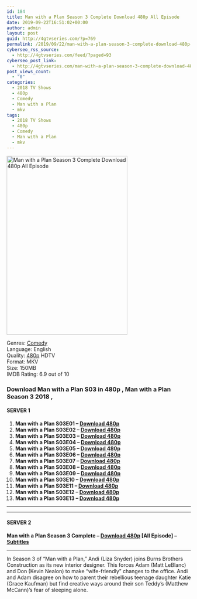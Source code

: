 ```yaml
---
id: 184
title: Man with a Plan Season 3 Complete Download 480p All Episode
date: 2019-09-22T16:51:02+00:00
author: admin
layout: post
guid: http://4gtvseries.com/?p=769
permalink: /2019/09/22/man-with-a-plan-season-3-complete-download-480p-all-episode-2/
cyberseo_rss_source:
  - http://4gtvseries.com/feed/?paged=93
cyberseo_post_link:
  - http://4gtvseries.com/man-with-a-plan-season-3-complete-download-480p-all-episode/
post_views_count:
  - "0"
categories:
  - 2018 TV Shows
  - 480p
  - Comedy
  - Man with a Plan
  - mkv
tags:
  - 2018 TV Shows
  - 480p
  - Comedy
  - Man with a Plan
  - mkv
---
```

<img loading="lazy" class="aligncenter" src="https://3.bp.blogspot.com/-nxes5bg1iek/XYebknZPgqI/AAAAAAAAAF8/1bpJh553mCkE7HppDoPQofjkoC48yrxCwCK4BGAYYCw/s1600/Man%2Bwith%2Ba%2BPlan%2BSeason%2B3.jpg" alt="Man with a Plan Season 3 Complete Download 480p All Episode" width="330" height="488" />

Genres:&nbsp;<a href="http://4gtvseries.com/tag/comedy/" data-wpel-link="internal">Comedy</a>  
Language: English  
Quality:&nbsp;<a href="http://4gtvseries.com/tag/480p/" data-wpel-link="internal">480p</a>&nbsp;HDTV  
Format: MKV  
Size: 150MB  
IMDB Rating: 6.9 out of 10

### **Download Man with a Plan S03 in 480p , Man with a Plan Season 3 2018 ,&nbsp;**

#### <span><strong>SERVER 1</strong></span>

  1. **Man with a Plan S03E01 – <a href="http://slink.dl480p.xyz/EjoWgW" data-wpel-link="external" target="_blank" rel="nofollow external noopener noreferrer" class="wpel-icon-left"><i class="wpel-icon fa fa-download" aria-hidden="true"></i>Download 480p</a>**
  2. **Man with a Plan S03E02 – <a href="http://slink.dl480p.xyz/YBAsoR8" data-wpel-link="external" target="_blank" rel="nofollow external noopener noreferrer" class="wpel-icon-left"><i class="wpel-icon fa fa-download" aria-hidden="true"></i>Download 480p</a>**
  3. **Man with a Plan S03E03 – <a href="http://slink.dl480p.xyz/L0kV7lha" data-wpel-link="external" target="_blank" rel="nofollow external noopener noreferrer" class="wpel-icon-left"><i class="wpel-icon fa fa-download" aria-hidden="true"></i>Download 480p</a>**
  4. **Man with a Plan S03E04 – <a href="http://slink.dl480p.xyz/V2ShuXoZ" data-wpel-link="external" target="_blank" rel="nofollow external noopener noreferrer" class="wpel-icon-left"><i class="wpel-icon fa fa-download" aria-hidden="true"></i>Download 480p</a>**
  5. **Man with a Plan S03E05 – <a href="http://slink.dl480p.xyz/ND3H" data-wpel-link="external" target="_blank" rel="nofollow external noopener noreferrer" class="wpel-icon-left"><i class="wpel-icon fa fa-download" aria-hidden="true"></i>Download 480p</a>**
  6. **Man with a Plan S03E06 – <a href="http://slink.dl480p.xyz/fvzMeR7" data-wpel-link="external" target="_blank" rel="nofollow external noopener noreferrer" class="wpel-icon-left"><i class="wpel-icon fa fa-download" aria-hidden="true"></i>Download 480p</a>**
  7. **Man with a Plan S03E07 – <a href="http://slink.dl480p.xyz/7CnT1mXz" data-wpel-link="external" target="_blank" rel="nofollow external noopener noreferrer" class="wpel-icon-left"><i class="wpel-icon fa fa-download" aria-hidden="true"></i>Download 480p</a>**
  8. **Man with a Plan S03E08 – <a href="http://slink.dl480p.xyz/D5VQr9g" data-wpel-link="external" target="_blank" rel="nofollow external noopener noreferrer" class="wpel-icon-left"><i class="wpel-icon fa fa-download" aria-hidden="true"></i>Download 480p</a>**
  9. **Man with a Plan S03E09 – <a href="http://slink.dl480p.xyz/nTe7wCU" data-wpel-link="external" target="_blank" rel="nofollow external noopener noreferrer" class="wpel-icon-left"><i class="wpel-icon fa fa-download" aria-hidden="true"></i>Download 480p</a>**
 10. **Man with a Plan S03E10 – <a href="http://slink.dl480p.xyz/O6E3l" data-wpel-link="external" target="_blank" rel="nofollow external noopener noreferrer" class="wpel-icon-left"><i class="wpel-icon fa fa-download" aria-hidden="true"></i>Download 480p</a>**
 11. **Man with a Plan S03E11 – <a href="http://slink.dl480p.xyz/pLGD08sQ" data-wpel-link="external" target="_blank" rel="nofollow external noopener noreferrer" class="wpel-icon-left"><i class="wpel-icon fa fa-download" aria-hidden="true"></i>Download 480p</a>**
 12. **Man with a Plan S03E12 – <a href="http://slink.dl480p.xyz/zTfsfuky" data-wpel-link="external" target="_blank" rel="nofollow external noopener noreferrer" class="wpel-icon-left"><i class="wpel-icon fa fa-download" aria-hidden="true"></i>Download 480p</a>**
 13. **Man with a Plan S03E13 – <a href="http://slink.dl480p.xyz/6srLWHug" data-wpel-link="external" target="_blank" rel="nofollow external noopener noreferrer" class="wpel-icon-left"><i class="wpel-icon fa fa-download" aria-hidden="true"></i>Download 480p</a>**

* * *

* * *

#### <span><strong>SERVER 2</strong></span>

**Man with a Plan Season 3 Complete – <a href="http://dl480p.xyz/547/" data-wpel-link="external" target="_blank" rel="nofollow external noopener noreferrer" class="wpel-icon-left"><i class="wpel-icon fa fa-download" aria-hidden="true"></i>Download 480p</a> [All Episode] – <a href="https://subscene.com/subtitles/man-with-a-plan-third-season" data-wpel-link="external" target="_blank" rel="nofollow external noopener noreferrer" class="wpel-icon-left"><i class="wpel-icon fa fa-download" aria-hidden="true"></i>Subtitles</a>**

* * *

In Season 3 of “Man with a Plan,” Andi (Liza Snyder) joins Burns Brothers Construction as its new interior designer. This forces Adam (Matt LeBlanc) and Don (Kevin Nealon) to make “wife-friendly” changes to the office. Andi and Adam disagree on how to parent their rebellious teenage daughter Katie (Grace Kaufman) but find creative ways around their son Teddy’s (Matthew McCann)’s fear of sleeping alone.

<div align="center">
</div>